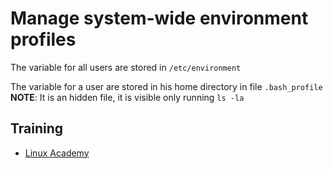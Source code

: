 # Manage system-wide environment profiles
The variable for all users are stored in `/etc/environment` 

The variable for a user are stored in his home directory in file `.bash_profile`
**NOTE**: It is an hidden file, it is visible only running `ls -la`

## Training
* [Linux Academy](https://linuxacademy.com/cp/courses/lesson/course/5413/lesson/3/module/428)